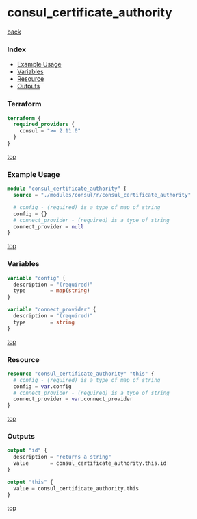 # consul_certificate_authority

[back](../consul.md)

### Index

- [Example Usage](#example-usage)
- [Variables](#variables)
- [Resource](#resource)
- [Outputs](#outputs)

### Terraform

```terraform
terraform {
  required_providers {
    consul = ">= 2.11.0"
  }
}
```

[top](#index)

### Example Usage

```terraform
module "consul_certificate_authority" {
  source = "./modules/consul/r/consul_certificate_authority"

  # config - (required) is a type of map of string
  config = {}
  # connect_provider - (required) is a type of string
  connect_provider = null
}
```

[top](#index)

### Variables

```terraform
variable "config" {
  description = "(required)"
  type        = map(string)
}

variable "connect_provider" {
  description = "(required)"
  type        = string
}
```

[top](#index)

### Resource

```terraform
resource "consul_certificate_authority" "this" {
  # config - (required) is a type of map of string
  config = var.config
  # connect_provider - (required) is a type of string
  connect_provider = var.connect_provider
}
```

[top](#index)

### Outputs

```terraform
output "id" {
  description = "returns a string"
  value       = consul_certificate_authority.this.id
}

output "this" {
  value = consul_certificate_authority.this
}
```

[top](#index)